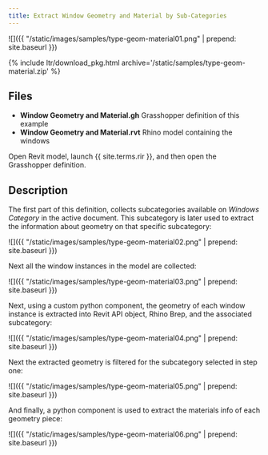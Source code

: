 ```yaml
---
title: Extract Window Geometry and Material by Sub-Categories
---
```



<!-- intro video -->
![]({{ "/static/images/samples/type-geom-material01.png" | prepend: site.baseurl }})


{% include ltr/download_pkg.html archive='/static/samples/type-geom-material.zip' %}


## Files
- **Window Geometry and Material.gh** Grasshopper definition of this example
- **Window Geometry and Material.rvt** Rhino model containing the windows

Open Revit model, launch {{ site.terms.rir }}, and then open the Grasshopper definition.

## Description

The first part of this definition, collects subcategories available on *Windows Category* in the active document. This subcategory is later used to extract the information about geometry on that specific subcategory:

![]({{ "/static/images/samples/type-geom-material02.png" | prepend: site.baseurl }})

Next all the window instances in the model are collected:

![]({{ "/static/images/samples/type-geom-material03.png" | prepend: site.baseurl }})

Next, using a custom python component, the geometry of each window instance is extracted into Revit API object, Rhino Brep, and the associated subcategory:

![]({{ "/static/images/samples/type-geom-material04.png" | prepend: site.baseurl }})

Next the extracted geometry is filtered for the subcategory selected in step one:

![]({{ "/static/images/samples/type-geom-material05.png" | prepend: site.baseurl }})

And finally, a python component is used to extract the materials info of each geometry piece:

![]({{ "/static/images/samples/type-geom-material06.png" | prepend: site.baseurl }})
